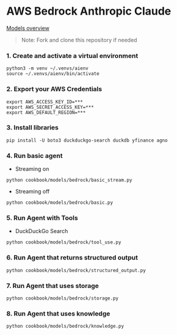# AWS Bedrock Anthropic Claude

[Models overview](https://docs.anthropic.com/claude/docs/models-overview)

> Note: Fork and clone this repository if needed

### 1. Create and activate a virtual environment

```shell
python3 -m venv ~/.venvs/aienv
source ~/.venvs/aienv/bin/activate
```

### 2. Export your AWS Credentials

```shell
export AWS_ACCESS_KEY_ID=***
export AWS_SECRET_ACCESS_KEY=***
export AWS_DEFAULT_REGION=***
```

### 3. Install libraries

```shell
pip install -U boto3 duckduckgo-search duckdb yfinance agno
```

### 4. Run basic agent

- Streaming on

```shell
python cookbook/models/bedrock/basic_stream.py
```

- Streaming off

```shell
python cookbook/models/bedrock/basic.py
```

### 5. Run Agent with Tools

- DuckDuckGo Search

```shell
python cookbook/models/bedrock/tool_use.py
```

### 6. Run Agent that returns structured output

```shell
python cookbook/models/bedrock/structured_output.py
```

### 7. Run Agent that uses storage

```shell
python cookbook/models/bedrock/storage.py
```

### 8. Run Agent that uses knowledge

```shell
python cookbook/models/bedrock/knowledge.py
```
